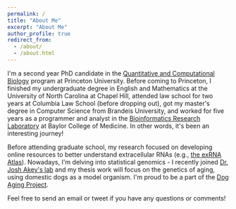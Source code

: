 ```yaml
---
permalink: /
title: "About Me"
excerpt: "About Me"
author_profile: true
redirect_from: 
  - /about/
  - /about.html
---
```


I'm a second year PhD candidate in the [Quantitative and Computational Biology](https://lsi.princeton.edu/qcbgraduate) program at Princeton University. Before coming to Princeton, I finished my undergraduate degree in English and Mathematics at the University of North Carolina at Chapel Hill, attended law school for two years at Columbia Law School (before dropping out), got my master's degree in Computer Science from Brandeis University, and worked for five years as a programmer and analyst in the [Bioinformatics Research Laboratory](http://genboree.org/site/bioinformatics_research_laboratory) at Baylor College of Medicine. In other words, it's been an interesting journey!

Before attending graduate school, my research focused on developing online resources to better understand extracellular RNAs (e.g., [the exRNA Atlas](https://exrna-atlas.org/)). Nowadays, I'm delving into statistical genomics - I recently joined [Dr. Josh Akey's lab](https://akeylab.princeton.edu/) and my thesis work will focus on the genetics of aging, using domestic dogs as a model organism. I'm proud to be a part of the [Dog Aging Project](https://dogagingproject.org/).

Feel free to send an email or tweet if you have any questions or comments!
